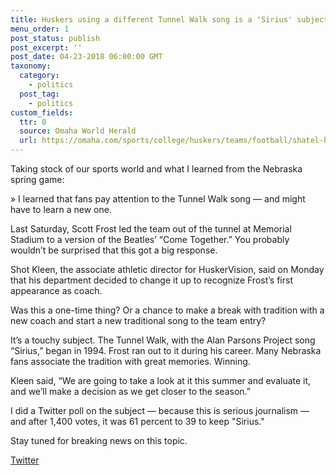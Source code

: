```yaml
---
title: Huskers using a different Tunnel Walk song is a 'Sirius' subject for fans
menu_order: 1
post_status: publish
post_excerpt: ''
post_date: 04-23-2018 06:00:00 GMT
taxonomy:
  category:
    - politics
  post_tag:
    - politics
custom_fields:
  ttr: 0
  source: Omaha World Herald
  url: https://omaha.com/sports/college/huskers/teams/football/shatel-huskers-using-a-different-tunnel-walk-song-is-a-sirius-subject-for-fans/article_2d390b48-219f-53e3-abd9-49fca278941c.html
---
```


Taking stock of our sports world and what I learned from the Nebraska spring game:

» I learned that fans pay attention to the Tunnel Walk song — and might have to learn a new one.

Last Saturday, Scott Frost led the team out of the tunnel at Memorial Stadium to a version of the Beatles’ “Come Together.” You probably wouldn’t be surprised that this got a big response.

Shot Kleen, the associate athletic director for HuskerVision, said on Monday that his department decided to change it up to recognize Frost’s first appearance as coach.

Was this a one-time thing? Or a chance to make a break with tradition with a new coach and start a new traditional song to the team entry?

It’s a touchy subject. The Tunnel Walk, with the Alan Parsons Project song “Sirius,” began in 1994. Frost ran out to it during his career. Many Nebraska fans associate the tradition with great memories. Winning.

Kleen said, “We are going to take a look at it this summer and evaluate it, and we’ll make a decision as we get closer to the season.”

I did a Twitter poll on the subject — because this is serious journalism — and after 1,400 votes, it was 61 percent to 39 to keep "Sirius."

Stay tuned for breaking news on this topic.

[Twitter](https://twitter.com/tomshatelOWH/status/988525534400401409)

